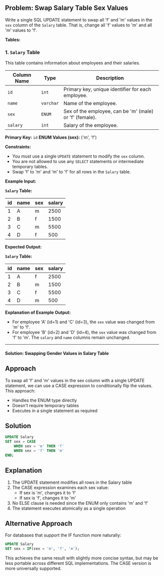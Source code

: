 ## Problem: Swap Salary Table Sex Values

Write a single SQL UPDATE statement to swap all 'f' and 'm' values in the `sex` column of the `Salary` table. That is, change all 'f' values to 'm' and all 'm' values to 'f'.

**Tables:**

### 1. `Salary` Table

This table contains information about employees and their salaries.

| Column Name | Type     | Description                                                                 |
| ----------- | -------- | --------------------------------------------------------------------------- |
| `id`          | `int`      | Primary key, unique identifier for each employee.                           |
| `name`        | `varchar`  | Name of the employee.                                                     |
| `sex`         | `ENUM`     | Sex of the employee, can be 'm' (male) or 'f' (female).                  |
| `salary`      | `int`      | Salary of the employee.                                                   |

**Primary Key:** `id`
**ENUM Values (sex):** ('m', 'f')

**Constraints:**

*   You must use a single `UPDATE` statement to modify the `sex` column.
*   You are not allowed to use any `SELECT` statements or intermediate temporary tables.
*   Swap 'f' to 'm' and 'm' to 'f' for all rows in the `Salary` table.

**Example Input:**

**`Salary` Table:**

| id  | name | sex | salary |
| --- | ---- | --- | ------ |
| 1   | A    | m   | 2500   |
| 2   | B    | f   | 1500   |
| 3   | C    | m   | 5500   |
| 4   | D    | f   | 500    |

**Expected Output:**

**`Salary` Table:**

| id  | name | sex | salary |
| --- | ---- | --- | ------ |
| 1   | A    | f   | 2500   |
| 2   | B    | m   | 1500   |
| 3   | C    | f   | 5500   |
| 4   | D    | m   | 500    |

**Explanation of Example Output:**

*   For employee 'A' (id=1) and 'C' (id=3), the `sex` value was changed from 'm' to 'f'.
*   For employee 'B' (id=2) and 'D' (id=4), the `sex` value was changed from 'f' to 'm'.
The `salary` and `name` columns remain unchanged.

---
#### Solution: Swapping Gender Values in Salary Table

## Approach
To swap all 'f' and 'm' values in the sex column with a single UPDATE statement, we can use a CASE expression to conditionally flip the values. This approach:
- Handles the ENUM type directly
- Doesn't require temporary tables
- Executes in a single statement as required

## Solution
```sql
UPDATE Salary
SET sex = CASE 
    WHEN sex = 'm' THEN 'f'
    WHEN sex = 'f' THEN 'm'
END;
```

## Explanation
1. The UPDATE statement modifies all rows in the Salary table
2. The CASE expression examines each sex value:
   - If sex is 'm', changes it to 'f'
   - If sex is 'f', changes it to 'm'
3. No ELSE clause is needed since the ENUM only contains 'm' and 'f'
4. The statement executes atomically as a single operation

## Alternative Approach
For databases that support the IF function more naturally:
```sql
UPDATE Salary
SET sex = IF(sex = 'm', 'f', 'm');
```

This achieves the same result with slightly more concise syntax, but may be less portable across different SQL implementations. The CASE version is more universally supported.
